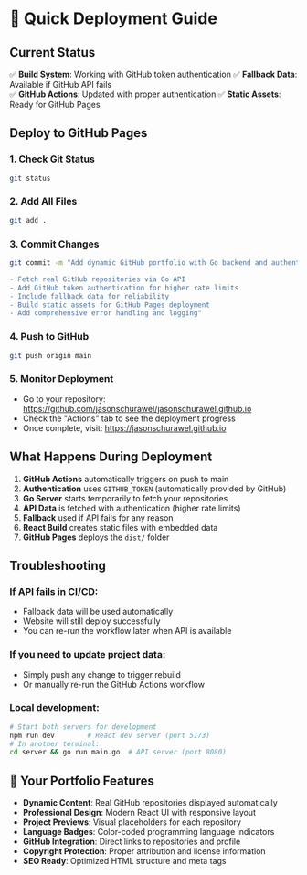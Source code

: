 # 🚀 Quick Deployment Guide

## Current Status
✅ **Build System**: Working with GitHub token authentication
✅ **Fallback Data**: Available if GitHub API fails  
✅ **GitHub Actions**: Updated with proper authentication
✅ **Static Assets**: Ready for GitHub Pages

## Deploy to GitHub Pages

### 1. Check Git Status
```bash
git status
```

### 2. Add All Files
```bash
git add .
```

### 3. Commit Changes
```bash
git commit -m "Add dynamic GitHub portfolio with Go backend and authentication

- Fetch real GitHub repositories via Go API
- Add GitHub token authentication for higher rate limits
- Include fallback data for reliability
- Build static assets for GitHub Pages deployment
- Add comprehensive error handling and logging"
```

### 4. Push to GitHub
```bash
git push origin main
```

### 5. Monitor Deployment
- Go to your repository: https://github.com/jasonschurawel/jasonschurawel.github.io
- Check the "Actions" tab to see the deployment progress
- Once complete, visit: https://jasonschurawel.github.io

## What Happens During Deployment

1. **GitHub Actions** automatically triggers on push to main
2. **Authentication** uses `GITHUB_TOKEN` (automatically provided by GitHub)
3. **Go Server** starts temporarily to fetch your repositories
4. **API Data** is fetched with authentication (higher rate limits)
5. **Fallback** used if API fails for any reason
6. **React Build** creates static files with embedded data
7. **GitHub Pages** deploys the `dist/` folder

## Troubleshooting

### If API fails in CI/CD:
- Fallback data will be used automatically
- Website will still deploy successfully
- You can re-run the workflow later when API is available

### If you need to update project data:
- Simply push any change to trigger rebuild
- Or manually re-run the GitHub Actions workflow

### Local development:
```bash
# Start both servers for development
npm run dev        # React dev server (port 5173)
# In another terminal:
cd server && go run main.go  # API server (port 8080)
```

## 🎯 Your Portfolio Features

- **Dynamic Content**: Real GitHub repositories displayed automatically
- **Professional Design**: Modern React UI with responsive layout
- **Project Previews**: Visual placeholders for each repository
- **Language Badges**: Color-coded programming language indicators
- **GitHub Integration**: Direct links to repositories and profile
- **Copyright Protection**: Proper attribution and license information
- **SEO Ready**: Optimized HTML structure and meta tags
